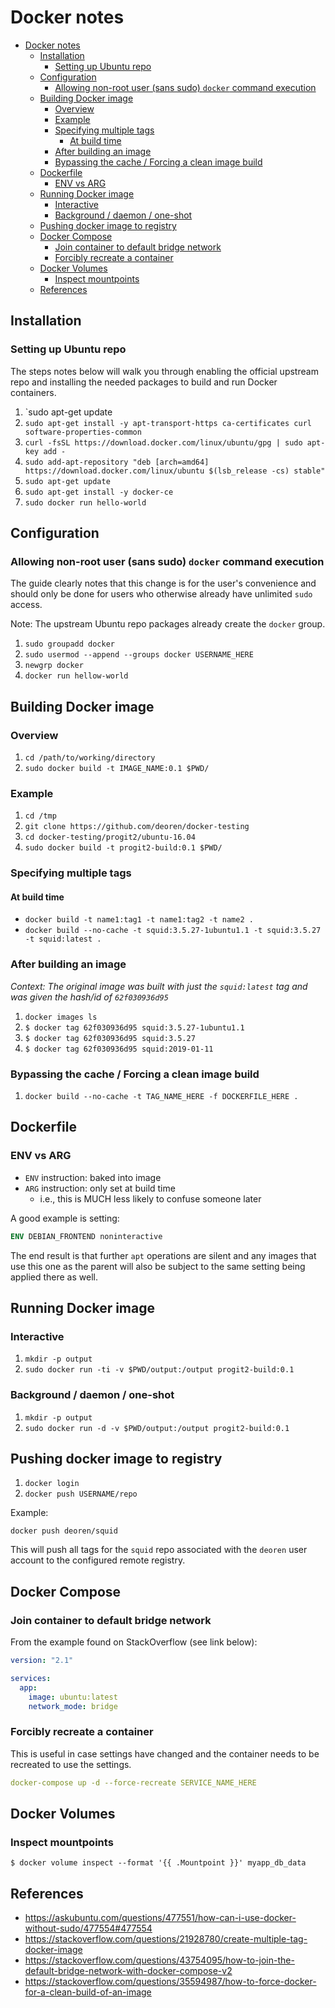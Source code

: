 # Docker notes

- [Docker notes](#docker-notes)
  - [Installation](#installation)
    - [Setting up Ubuntu repo](#setting-up-ubuntu-repo)
  - [Configuration](#configuration)
    - [Allowing non-root user (sans sudo) `docker` command execution](#allowing-non-root-user-sans-sudo-docker-command-execution)
  - [Building Docker image](#building-docker-image)
    - [Overview](#overview)
    - [Example](#example)
    - [Specifying multiple tags](#specifying-multiple-tags)
      - [At build time](#at-build-time)
    - [After building an image](#after-building-an-image)
    - [Bypassing the cache / Forcing a clean image build](#bypassing-the-cache--forcing-a-clean-image-build)
  - [Dockerfile](#dockerfile)
    - [ENV vs ARG](#env-vs-arg)
  - [Running Docker image](#running-docker-image)
    - [Interactive](#interactive)
    - [Background / daemon / one-shot](#background--daemon--one-shot)
  - [Pushing docker image to registry](#pushing-docker-image-to-registry)
  - [Docker Compose](#docker-compose)
    - [Join container to default bridge network](#join-container-to-default-bridge-network)
    - [Forcibly recreate a container](#forcibly-recreate-a-container)
  - [Docker Volumes](#docker-volumes)
    - [Inspect mountpoints](#inspect-mountpoints)
  - [References](#references)

## Installation

### Setting up Ubuntu repo

The steps notes below will walk you through enabling the official upstream repo and installing the needed packages to build and run Docker containers.

1. `sudo apt-get update
1. `sudo apt-get install -y apt-transport-https ca-certificates curl software-properties-common`
1. `curl -fsSL https://download.docker.com/linux/ubuntu/gpg | sudo apt-key add -`
1. `sudo add-apt-repository "deb [arch=amd64] https://download.docker.com/linux/ubuntu $(lsb_release -cs) stable"`
1. `sudo apt-get update`
1. `sudo apt-get install -y docker-ce`
1. `sudo docker run hello-world`

## Configuration

### Allowing non-root user (sans sudo) `docker` command execution

The guide clearly notes that this change is for the user's convenience
and should only be done for users who otherwise already have unlimited `sudo`
access.

Note: The upstream Ubuntu repo packages already create the `docker` group.

1. `sudo groupadd docker`
1. `sudo usermod --append --groups docker USERNAME_HERE`
1. `newgrp docker`
1. `docker run hellow-world`

## Building Docker image

### Overview

1. `cd /path/to/working/directory`
1. `sudo docker build -t IMAGE_NAME:0.1 $PWD/`

### Example

1. `cd /tmp`
1. `git clone https://github.com/deoren/docker-testing`
1. `cd docker-testing/progit2/ubuntu-16.04`
1. `sudo docker build -t progit2-build:0.1 $PWD/`

### Specifying multiple tags

#### At build time

- `docker build -t name1:tag1 -t name1:tag2 -t name2 .`
- `docker build --no-cache -t squid:3.5.27-1ubuntu1.1 -t squid:3.5.27 -t squid:latest .`

### After building an image

*Context: The original image was built with just the `squid:latest` tag and
was given the hash/id of `62f030936d95`*

1. `docker images ls`
1. `$ docker tag 62f030936d95 squid:3.5.27-1ubuntu1.1`
1. `$ docker tag 62f030936d95 squid:3.5.27`
1. `$ docker tag 62f030936d95 squid:2019-01-11`

### Bypassing the cache / Forcing a clean image build

1. `docker build --no-cache -t TAG_NAME_HERE -f DOCKERFILE_HERE .`

## Dockerfile

### ENV vs ARG

- `ENV` instruction: baked into image
- `ARG` instruction: only set at build time
  - i.e., this is MUCH less likely to confuse someone later

A good example is setting:

```Dockerfile
ENV DEBIAN_FRONTEND noninteractive
```

The end result is that further `apt` operations are silent and any images that
use this one as the parent will also be subject to the same setting being
applied there as well.

## Running Docker image

### Interactive

1. `mkdir -p output`
1. `sudo docker run -ti -v $PWD/output:/output progit2-build:0.1`

### Background / daemon / one-shot

1. `mkdir -p output`
1. `sudo docker run -d -v $PWD/output:/output progit2-build:0.1`

## Pushing docker image to registry

1. `docker login`
1. `docker push USERNAME/repo`

Example:

`docker push deoren/squid`

This will push all tags for the `squid` repo associated with the `deoren` user
account to the configured remote registry.

## Docker Compose

### Join container to default bridge network

From the example found on StackOverflow (see link below):

```yaml
version: "2.1"

services:
  app:
    image: ubuntu:latest
    network_mode: bridge
```

### Forcibly recreate a container

This is useful in case settings have changed and the container needs to be
recreated to use the settings.

```yaml
docker-compose​​ ​​up​​ ​​-d​​ ​​--force-recreate​​ SERVICE_NAME_HERE
```

## Docker Volumes

### Inspect mountpoints

```
$ ​​docker​​ ​​volume​​ ​​inspect​​ ​​--format​​ ​​'{{ .Mountpoint }}'​​ ​​myapp_db_data
```

## References

- <https://askubuntu.com/questions/477551/how-can-i-use-docker-without-sudo/477554#477554>
- <https://stackoverflow.com/questions/21928780/create-multiple-tag-docker-image>
- <https://stackoverflow.com/questions/43754095/how-to-join-the-default-bridge-network-with-docker-compose-v2>
- <https://stackoverflow.com/questions/35594987/how-to-force-docker-for-a-clean-build-of-an-image>
